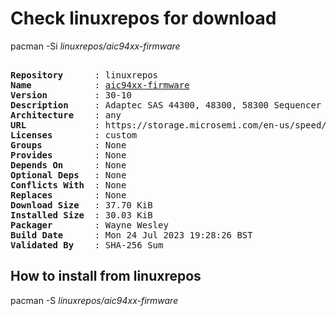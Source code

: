 # Check linuxrepos for download

pacman -Si *linuxrepos/aic94xx-firmware*

<div class="highlight"><pre class="highlight"><text>
<b>Repository</b>      : linuxrepos
<b>Name</b>            : <a href="../../x86_64/aic94xx-firmware-30-10-any.pkg.tar.zst">aic94xx-firmware</a>
<b>Version</b>         : 30-10
<b>Description</b>     : Adaptec SAS 44300, 48300, 58300 Sequencer Firmware for AIC94xx driver
<b>Architecture</b>    : any
<b>URL</b>             : https://storage.microsemi.com/en-us/speed/scsi/linux/aic94xx-seq-30-1_tar_gz.php
<b>Licenses</b>        : custom
<b>Groups</b>          : None
<b>Provides</b>        : None
<b>Depends On</b>      : None
<b>Optional Deps</b>   : None
<b>Conflicts With</b>  : None
<b>Replaces</b>        : None
<b>Download Size</b>   : 37.70 KiB
<b>Installed Size</b>  : 30.03 KiB
<b>Packager</b>        : Wayne Wesley <wayne6324@gmail.com>
<b>Build Date</b>      : Mon 24 Jul 2023 19:28:26 BST
<b>Validated By</b>    : SHA-256 Sum
</text></pre></div>

## How to install from linuxrepos

pacman -S *linuxrepos/aic94xx-firmware*
